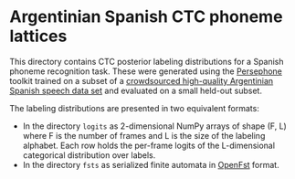 # Argentinian Spanish CTC phoneme lattices

This directory contains CTC posterior labeling distributions for a Spanish
phoneme recognition task. These were generated using the
[Persephone](https://github.com/persephone-tools/persephone) toolkit trained on
a subset of a [crowdsourced high-quality Argentinian Spanish speech data
set](https://www.openslr.org/61/) and evaluated on a small held-out subset.

The labeling distributions are presented in two equivalent formats:

* In the directory `logits` as 2-dimensional NumPy arrays of shape (F, L) where
  F is the number of frames and L is the size of the labeling alphabet. Each row
  holds the per-frame logits of the L-dimensional categorical distribution over
  labels.
* In the directory `fsts` as serialized finite automata in
  [OpenFst](http://openfst.org/) format.
